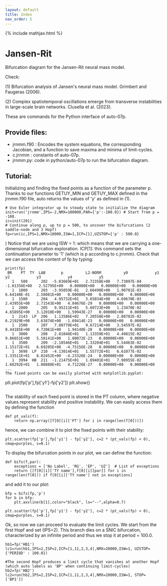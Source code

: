 ```yaml
---
layout: default
title: Index
nav_order: 5
---
```


{% include mathjax.html %}


# Jansen-Rit

Bifurcation diagram for the Jansen-Rit neural mass model.

Check: 

(1) Bifurcation analysis of Jansen's neural mass model. Grimbert and Faugeras (2006).

(2) Complex spatiotemporal oscillations emerge from transverse instabilities in large-scale brain networks. Clusella et al. (2023).

These are commands for the Python interface of auto-07p.

## Provide files:
* jrnmm.f90 :  Encodes the system equations, the corresponding Jacobian, and a function to save maxima and minima of limit-cycles.
* c.jrnmm : constants of auto-07p.
* jrnmm.py: code in python/auto-07p to run the bifurcation diagram.

## Tutorial:

Initializing and finding the fixed points as a function of the parameter p. Thanks to our functions GETUY_MIN and GETUY_MAX defined in the jrnmm.f90 file, auto returns the values of 'y' as defined in (1).

```
# Use Euler integrator up to steady state to initialize the diagram
init=run('jrnmm',IPS=-2,NMX=100000,PAR={'p':-100.0}) # Start from p = -100.
ic=init(201)
# Continue along p, up to p = 500, to uncover the bifurcations (2 saddle-node and 3 Hopf)                                                
fp=run(ic,IPS=1,NMX=10000,ISW=1,ICP=[1],UZSTOP={'p' : 500.0}
```
)
Notice that we are using ISW = 1: which means that we are carrying a one-dimensional bifurcation exploration. 
ICP[1]: this command sets the continuation parameter to '1' (which is p according to c.jrnmm).
Check that we can access the content of fp by typing:
```
print(fp)
 BR    PT  TY  LAB       p          L2-NORM          y0            y1            y2            y3            y4            y5      
   1   500      202  -5.03669E+01   2.72358E+00   7.73097E-04  -1.01358E+00   2.52795E+00   0.00000E+00   0.00000E+00   0.00000E+00
   1  1000      203  -3.95059E-01   2.66490E+00   1.90701E-03   6.64140E-01   2.58081E+00   0.00000E+00   0.00000E+00   0.00000E+00
   1  1500      204   4.95732E+01   3.65034E+00   4.69670E-03   2.43955E+00   2.71543E+00   4.84676E-29   0.00000E+00   0.00000E+00
   1  2000      205   9.95211E+01   5.60723E+00   1.23470E-02   4.65895E+00   3.12010E+00   1.59943E-27   0.00000E+00   0.00000E+00
   1  2143  LP  206   1.13586E+02   7.20558E+00   2.08702E-02   6.21929E+00   3.63874E+00  -1.69414E-23   0.00000E+00   0.00000E+00
   1  2500      207   7.80770E+01   9.67214E+00   3.54597E-02   8.44185E+00   4.72061E+00   1.94140E-28   0.00000E+00   0.00000E+00
   1  3000      208   2.81048E+01   1.13359E+01   4.49815E-02   9.86651E+00   5.58141E+00   1.80072E-23   0.00000E+00   0.00000E+00
   1  3500      209  -2.18546E+01   1.33204E+01   5.54463E-02   1.15172E+01   6.69205E+00  -4.75156E-28   0.00000E+00   0.00000E+00
   1  3698  LP  210  -4.13014E+01   1.55772E+01   6.61077E-02   1.33511E+01   8.02452E+00  -4.23326E-24   0.00000E+00   0.00000E+00
   1  3994  HB  211  -1.21475E+01   1.89401E+01   7.98955E-02   1.60292E+01   1.00888E+01   4.71226E-27   0.00000E+00   0.00000E+00
...
The fixed points can be easily plotted with matplotlib.pyplot:
```
plt.plot(fp['p'],fp['y1']-fp['y2'])
plt.show()
```
```
The stability of each fixed point is stored in the PT column, where negative values represent stability and positive instability. 
We can easily access them by defining the function
```
def pt_vals(f):
	return np.array([f[0][i]['PT'] for i in range(len(f[0]))])
```
hence, we can combine it to plot the fixed points with their stability:
```
plt.scatter(fp['p'],fp['y1'] - fp['y2'], c=2 * (pt_vals(fp) < 0), cmap=purples, s=0.1)
```
To display the bifurcation points in our plot, we can define the function:
```
def bifs(f,par):
	exceptions = ['No Label', 'RG', 'EP', 'UZ']  # List of exceptions
	return [[f[0][i]['TY name'],f[0][i][par]] for i in range(len(f[0])) if f[0][i]['TY name'] not in exceptions]
```
and add it to our plot:

```
bfp = bifs(fp,'p')
for b in bfp:
	plt.axvline(b[1],color="black", ls="--",alpha=0.7)

plt.scatter(fp['p'],fp['y1'] - fp['y2'], c=2 * (pt_vals(fp) < 0), cmap=purples, s=0.1)
```
Ok, so now we can proceed to evaluate the limit cycles. We start from the first Hopf and set (IPS=2). This branch dies on a SNIC bifurcation, characterized by an infinite period and thus we stop it at period = 100.0.
```
hb1=fp('HB1')                                                                                   
lc1=run(hb1,IPS=2,ISP=2,ICP=[1,11,2,3,4],NMX=20000,ISW=1, UZSTOP={'PERIOD' : 100.0}) 

#The second Hopf produces a limit cycle that vanishes at another Hopf (which auto labels as 'BP' when continuing limit-cycles)
hb2=fp('HB2')
lc2=run(hb2,IPS=2,ISP=2,ICP=[1,11,2,3,4],NMX=20000,ISW=1, STOP=['BP1'])
```



